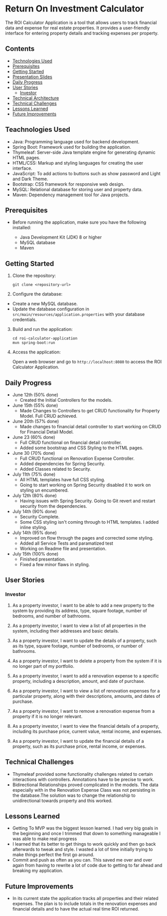 # Return On Investment Calculator
The ROI Calculator Application is a tool that allows users to track financial data and expense for real estate properties. It provides a user-friendly interface for entering property details and tracking expenses per property. 

## Contents

- [Technologies Used](#Technolgies-Used)
- [Prerequisites ](#Prerequisites)
- [Getting Started](#Getting-Started)
- [Presentation Slides](doc/Real%20Estate%20Investment%20Tracker.pdf)
- [Daily Progress](#daily-progress)
- [User Stories](#user-stories)
  - [Investor](#investor)
- [Technical Architecture]()
- [Technical Challenges](#technical-challenges)
- [Lessons Learned](#lessons-learned)
- [Future Improvements](#future-improvements)

## Teachnologies Used

- Java: Programming language used for backend development.
- Spring Boot: Framework used for building the application.
- Thymeleaf: Server-side Java template engine for generating dynamic HTML pages.
- HTML/CSS: Markup and styling languages for creating the user interface.
- JavaScript: To add actions to buttons such as show password and Light and Dark Theme.  
- Bootstrap: CSS framework for responsive web design.
- MySQL: Relational database for storing user and property data.
- Maven: Dependency management tool for Java projects.

## Prerequisites
- Before running the application, make sure you have the following installed:

  - Java Development Kit (JDK) 8 or higher
  - MySQL database
  - Maven

## Getting Started

1. Clone the repository:

    ```
    git clone <repository-url>
    
    ```

2. Configure the database:
  - Create a new MySQL database.
  - Update the database configuration in `src/main/resources/application.properties` with your database credentials.
3. Build and run the application:

    ```
    cd roi-calculator-application
    mvn spring-boot:run
    
    ```

4. Access the application:

   Open a web browser and go to `http://localhost:8080` to access the ROI Calculator Application.

## Daily Progress
- June 12th (50% done)
  - Created the Initial Controllers for the models.
- June 15th (55% done)
  - Made Changes to Controllers to get CRUD functionality for Property Model. Full CRUD achieved. 
- June 20th (57% done)
  - Made changes to financial detail controller to start working on CRUD for Financial Detail Model. 
- June 23 (60% done)
  - Full CRUD functional on financial detail controller. 
  - Added some bootstrap and CSS Styling to the HTML pages. 
- June 30 (70% done)
  - Full CRUD functional on Renovation Expense Controller. 
  - Added dependencies for Spring Security.
  - Added Classes related to Security.
- July 11th (75% done)
  - All HTML templates have full CSS styling. 
  - Going to start working on Spring Security disabled it to work on styling un encumbered.
- July 12th (80% done)
  - Having issues with Spring Security. Going to Git revert and restart security from the dependencies. 
- July 14th (90% done)
  - Security Complete. 
  - Some CSS styling isn't coming through to HTML templates. I added inline styling. 
- July 14th (95% done)
  - Improved on flow through the pages and corrected some styling.
  - Added all Service Tests and paramatized test
  - Working on Readme file and presentation. 
- July 15th (100% done)
  - Finished presentation.
  - Fixed a few minor flaws in styling. 

## User Stories

### Investor

1. As a property investor, I want to be able to add a new property to the system by providing its address, type, square footage, number of bedrooms, and number of bathrooms.

2. As a property investor, I want to view a list of all properties in the system, including their addresses and basic details.

3. As a property investor, I want to update the details of a property, such as its type, square footage, number of bedrooms, or number of bathrooms.

4. As a property investor, I want to delete a property from the system if it is no longer part of my portfolio.

5. As a property investor, I want to add a renovation expense to a specific property, including a description, amount, and date of purchase.

6. As a property investor, I want to view a list of renovation expenses for a particular property, along with their descriptions, amounts, and dates of purchase.

7. As a property investor, I want to remove a renovation expense from a property if it is no longer relevant.

8. As a property investor, I want to view the financial details of a property, including its purchase price, current value, rental income, and expenses.

9. As a property investor, I want to update the financial details of a property, such as its purchase price, rental income, or expenses.

## Technical Challenges
- Thymeleaf provided some functionality challenges related to certain interactions with controllers. Annotations have to be precise to work. 
- Bidirectional Relationships proved complicated in the models. The data especially with in the Renovation Expense Class was not persisting in the database.The solution was to change the relationship to unidirectional towards property and this worked.

## Lessons Learned
- Getting To MVP was the biggest lesson learned. I had very big goals in the beginning and once I trimmed that down to something manageable I was able to make real progress
- I learned that its better to get things to work quickly and then go back afterwards to tweak and style. I wasted a lot of time initially trying to make things perfect the first go around.
- Commit and push as often as you can. This saved me over and over again from having to rewrite a lot of code due to getting to far ahead and breaking my application.

## Future Improvements

- In its current state the application tracks all properties and their related expenses. The plan is to include totals in the renovation expenses and financial details and to have the actual real time ROI returned. 
